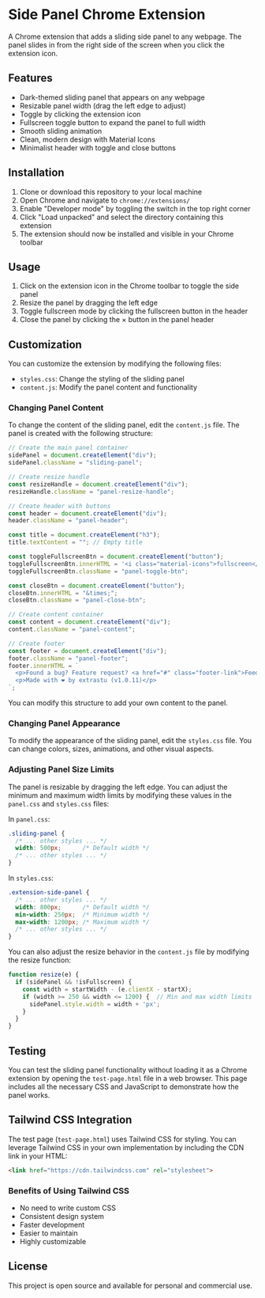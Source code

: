 # Side Panel Chrome Extension

A Chrome extension that adds a sliding side panel to any webpage. The panel slides in from the right side of the screen when you click the extension icon.

## Features

- Dark-themed sliding panel that appears on any webpage
- Resizable panel width (drag the left edge to adjust)
- Toggle by clicking the extension icon
- Fullscreen toggle button to expand the panel to full width
- Smooth sliding animation
- Clean, modern design with Material Icons
- Minimalist header with toggle and close buttons

## Installation

1. Clone or download this repository to your local machine
2. Open Chrome and navigate to `chrome://extensions/`
3. Enable "Developer mode" by toggling the switch in the top right corner
4. Click "Load unpacked" and select the directory containing this extension
5. The extension should now be installed and visible in your Chrome toolbar


## Usage

1. Click on the extension icon in the Chrome toolbar to toggle the side panel
2. Resize the panel by dragging the left edge
3. Toggle fullscreen mode by clicking the fullscreen button in the header
4. Close the panel by clicking the × button in the panel header

## Customization

You can customize the extension by modifying the following files:

- `styles.css`: Change the styling of the sliding panel
- `content.js`: Modify the panel content and functionality

### Changing Panel Content

To change the content of the sliding panel, edit the `content.js` file. The panel is created with the following structure:

```javascript
// Create the main panel container
sidePanel = document.createElement("div");
sidePanel.className = "sliding-panel";

// Create resize handle
const resizeHandle = document.createElement("div");
resizeHandle.className = "panel-resize-handle";

// Create header with buttons
const header = document.createElement("div");
header.className = "panel-header";

const title = document.createElement("h3");
title.textContent = ""; // Empty title

const toggleFullscreenBtn = document.createElement("button");
toggleFullscreenBtn.innerHTML = '<i class="material-icons">fullscreen</i>';
toggleFullscreenBtn.className = "panel-toggle-btn";

const closeBtn = document.createElement("button");
closeBtn.innerHTML = "&times;";
closeBtn.className = "panel-close-btn";

// Create content container
const content = document.createElement("div");
content.className = "panel-content";

// Create footer
const footer = document.createElement("div");
footer.className = "panel-footer";
footer.innerHTML = `
  <p>Found a bug? Feature request? <a href="#" class="footer-link">Feedback form</a></p>
  <p>Made with ❤️ by extrastu (v1.0.11)</p>
`;
```

You can modify this structure to add your own content to the panel.

### Changing Panel Appearance

To modify the appearance of the sliding panel, edit the `styles.css` file. You can change colors, sizes, animations, and other visual aspects.

### Adjusting Panel Size Limits

The panel is resizable by dragging the left edge. You can adjust the minimum and maximum width limits by modifying these values in the `panel.css` and `styles.css` files:

In `panel.css`:
```css
.sliding-panel {
  /* ... other styles ... */
  width: 500px;      /* Default width */
  /* ... other styles ... */
}
```

In `styles.css`:
```css
.extension-side-panel {
  /* ... other styles ... */
  width: 800px;      /* Default width */
  min-width: 250px;  /* Minimum width */
  max-width: 1200px; /* Maximum width */
  /* ... other styles ... */
}
```

You can also adjust the resize behavior in the `content.js` file by modifying the resize function:

```javascript
function resize(e) {
  if (sidePanel && !isFullscreen) {
    const width = startWidth - (e.clientX - startX);
    if (width >= 250 && width <= 1200) {  // Min and max width limits
      sidePanel.style.width = width + 'px';
    }
  }
}
```

## Testing

You can test the sliding panel functionality without loading it as a Chrome extension by opening the `test-page.html` file in a web browser. This page includes all the necessary CSS and JavaScript to demonstrate how the panel works.

## Tailwind CSS Integration

The test page (`test-page.html`) uses Tailwind CSS for styling. You can leverage Tailwind CSS in your own implementation by including the CDN link in your HTML:

```html
<link href="https://cdn.tailwindcss.com" rel="stylesheet">
```

### Benefits of Using Tailwind CSS

- No need to write custom CSS
- Consistent design system
- Faster development
- Easier to maintain
- Highly customizable

## License

This project is open source and available for personal and commercial use.
